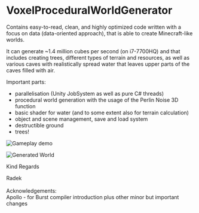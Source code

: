 # VoxelProceduralWorldGenerator
Contains easy-to-read, clean, and highly optimized code written with a focus on data (data-oriented approach), that is able to create Minecraft-like worlds.

It can generate ~1.4 million cubes per second (on i7-7700HQ) and that includes creating trees, different types of terrain and resources, as well as various caves with realistically spread water that leaves upper parts of the caves filled with air.

Important parts:
- parallelisation (Unity JobSystem as well as pure C# threads)
- procedural world generation with the usage of the Perlin Noise 3D function
- basic shader for water (and to some extent also for terrain calculation)
- object and scene management, save and load system
- destructible ground
- trees!

![Gameplay demo](demo/demo.gif)

![Generated World](https://i.imgur.com/R1HfNmB.jpg)

Kind Regards

Radek
<br/>
<br/>
Acknowledgements:<br/>
Apollo - for Burst compiler introduction plus other minor but important changes
